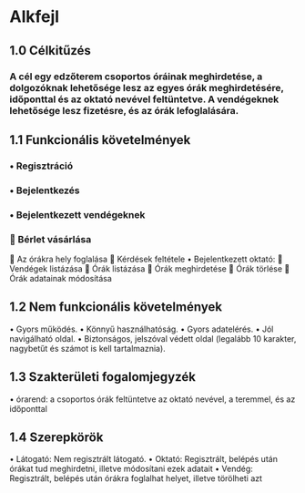 # Alkfejl
## 1.0 Célkitűzés
### A cél egy edzőterem csoportos óráinak meghirdetése, a dolgozóknak lehetősége lesz az egyes órák meghirdetésére, időponttal és az oktató nevével feltüntetve. A vendégeknek lehetősége lesz fizetésre, és az órák lefoglalására.
## 1.1 Funkcionális követelmények
### •	Regisztráció
### •	Bejelentkezés
### •	Bejelentkezett vendégeknek
### 	Bérlet vásárlása
	Az órákra hely foglalása
	Kérdések feltétele
•	Bejelentkezett oktató:
	Vendégek listázása
	Órák listázása
	Órák meghirdetése
	Órák törlése
	Órák adatainak módosítása
## 1.2	Nem funkcionális követelmények
•	Gyors működés.
•	Könnyű használhatóság. 
•	Gyors adatelérés.
•	Jól navigálható oldal.
•	Biztonságos, jelszóval védett oldal (legalább 10 karakter, nagybetűt és számot is kell tartalmaznia).
## 1.3 Szakterületi fogalomjegyzék
•	órarend: a csoportos órák feltüntetve az oktató nevével, a teremmel, és az időponttal
## 1.4 Szerepkörök
•	Látogató: Nem regisztrált látogató.
•	Oktató: Regisztrált, belépés után órákat tud meghirdetni, illetve módosítani ezek adatait
•	Vendég: Regisztrált, belépés után órákra foglalhat helyet, illetve törölheti azt

